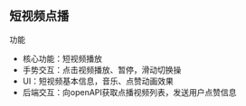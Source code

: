 ## 短视频点播

功能

+ 核心功能：短视频播放
+ 手势交互：点击视频播放、暂停，滑动切换操
+ UI：短视频基本信息，音乐、点赞动画效果
+ 后端交互：向openAPI获取点播视频列表，发送用户点赞信息